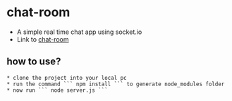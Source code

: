 # chat-room
* A simple real time chat app using socket.io
* Link to [chat-room](https://chat-room.adarshkumar35.repl.co)

## how to use?
    * clone the project into your local pc
    * run the command ``` npm install ``` to generate node_modules folder
    * now run ``` node server.js ```
